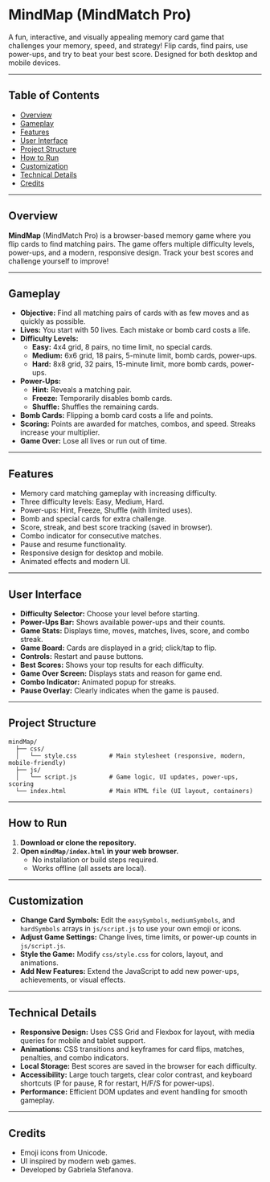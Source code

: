 # MindMap (MindMatch Pro)

A fun, interactive, and visually appealing memory card game that challenges your memory, speed, and strategy! Flip cards, find pairs, use power-ups, and try to beat your best score. Designed for both desktop and mobile devices.

---

## Table of Contents

- [Overview](#overview)
- [Gameplay](#gameplay)
- [Features](#features)
- [User Interface](#user-interface)
- [Project Structure](#project-structure)
- [How to Run](#how-to-run)
- [Customization](#customization)
- [Technical Details](#technical-details)
- [Credits](#credits)

---

## Overview

**MindMap** (MindMatch Pro) is a browser-based memory game where you flip cards to find matching pairs. The game offers multiple difficulty levels, power-ups, and a modern, responsive design. Track your best scores and challenge yourself to improve!

---

## Gameplay

- **Objective:** Find all matching pairs of cards with as few moves and as quickly as possible.
- **Lives:** You start with 50 lives. Each mistake or bomb card costs a life.
- **Difficulty Levels:**
  - **Easy:** 4x4 grid, 8 pairs, no time limit, no special cards.
  - **Medium:** 6x6 grid, 18 pairs, 5-minute limit, bomb cards, power-ups.
  - **Hard:** 8x8 grid, 32 pairs, 15-minute limit, more bomb cards, power-ups.
- **Power-Ups:**
  - **Hint:** Reveals a matching pair.
  - **Freeze:** Temporarily disables bomb cards.
  - **Shuffle:** Shuffles the remaining cards.
- **Bomb Cards:** Flipping a bomb card costs a life and points.
- **Scoring:** Points are awarded for matches, combos, and speed. Streaks increase your multiplier.
- **Game Over:** Lose all lives or run out of time.

---

## Features

- Memory card matching gameplay with increasing difficulty.
- Three difficulty levels: Easy, Medium, Hard.
- Power-ups: Hint, Freeze, Shuffle (with limited uses).
- Bomb and special cards for extra challenge.
- Score, streak, and best score tracking (saved in browser).
- Combo indicator for consecutive matches.
- Pause and resume functionality.
- Responsive design for desktop and mobile.
- Animated effects and modern UI.

---

## User Interface

- **Difficulty Selector:** Choose your level before starting.
- **Power-Ups Bar:** Shows available power-ups and their counts.
- **Game Stats:** Displays time, moves, matches, lives, score, and combo streak.
- **Game Board:** Cards are displayed in a grid; click/tap to flip.
- **Controls:** Restart and pause buttons.
- **Best Scores:** Shows your top results for each difficulty.
- **Game Over Screen:** Displays stats and reason for game end.
- **Combo Indicator:** Animated popup for streaks.
- **Pause Overlay:** Clearly indicates when the game is paused.

---

## Project Structure

```
mindMap/
  ├── css/
  │   └── style.css         # Main stylesheet (responsive, modern, mobile-friendly)
  ├── js/
  │   └── script.js         # Game logic, UI updates, power-ups, scoring
  └── index.html            # Main HTML file (UI layout, containers)
```

---

## How to Run

1. **Download or clone the repository.**
2. **Open `mindMap/index.html` in your web browser.**
   - No installation or build steps required.
   - Works offline (all assets are local).

---

## Customization

- **Change Card Symbols:** Edit the `easySymbols`, `mediumSymbols`, and `hardSymbols` arrays in `js/script.js` to use your own emoji or icons.
- **Adjust Game Settings:** Change lives, time limits, or power-up counts in `js/script.js`.
- **Style the Game:** Modify `css/style.css` for colors, layout, and animations.
- **Add New Features:** Extend the JavaScript to add new power-ups, achievements, or visual effects.

---

## Technical Details

- **Responsive Design:** Uses CSS Grid and Flexbox for layout, with media queries for mobile and tablet support.
- **Animations:** CSS transitions and keyframes for card flips, matches, penalties, and combo indicators.
- **Local Storage:** Best scores are saved in the browser for each difficulty.
- **Accessibility:** Large touch targets, clear color contrast, and keyboard shortcuts (P for pause, R for restart, H/F/S for power-ups).
- **Performance:** Efficient DOM updates and event handling for smooth gameplay.

---

## Credits

- Emoji icons from Unicode.
- UI inspired by modern web games.
- Developed by Gabriela Stefanova. 